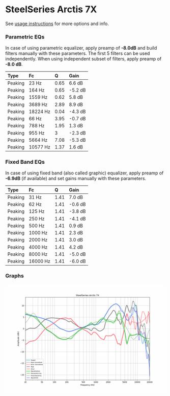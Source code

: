 # SteelSeries Arctis 7X
See [usage instructions](https://github.com/jaakkopasanen/AutoEq#usage) for more options and info.

### Parametric EQs
In case of using parametric equalizer, apply preamp of **-8.0dB** and build filters manually
with these parameters. The first 5 filters can be used independently.
When using independent subset of filters, apply preamp of **-8.0 dB**.

| Type    | Fc       |    Q | Gain    |
|:--------|:---------|:-----|:--------|
| Peaking | 23 Hz    | 0.65 | 6.6 dB  |
| Peaking | 164 Hz   | 0.65 | -5.2 dB |
| Peaking | 1559 Hz  | 0.62 | 5.8 dB  |
| Peaking | 3689 Hz  | 2.89 | 8.9 dB  |
| Peaking | 18224 Hz | 0.04 | -4.3 dB |
| Peaking | 66 Hz    | 3.95 | -0.7 dB |
| Peaking | 788 Hz   | 1.95 | 1.3 dB  |
| Peaking | 955 Hz   | 3    | -2.3 dB |
| Peaking | 5664 Hz  | 7.08 | -5.3 dB |
| Peaking | 10577 Hz | 1.37 | 1.6 dB  |

### Fixed Band EQs
In case of using fixed band (also called graphic) equalizer, apply preamp of **-6.9dB**
(if available) and set gains manually with these parameters.

| Type    | Fc       |    Q | Gain    |
|:--------|:---------|:-----|:--------|
| Peaking | 31 Hz    | 1.41 | 7.0 dB  |
| Peaking | 62 Hz    | 1.41 | -0.6 dB |
| Peaking | 125 Hz   | 1.41 | -3.8 dB |
| Peaking | 250 Hz   | 1.41 | -4.1 dB |
| Peaking | 500 Hz   | 1.41 | 0.9 dB  |
| Peaking | 1000 Hz  | 1.41 | 2.3 dB  |
| Peaking | 2000 Hz  | 1.41 | 3.0 dB  |
| Peaking | 4000 Hz  | 1.41 | 4.2 dB  |
| Peaking | 8000 Hz  | 1.41 | -5.0 dB |
| Peaking | 16000 Hz | 1.41 | -6.0 dB |

### Graphs
![](./SteelSeries%20Arctis%207X.png)